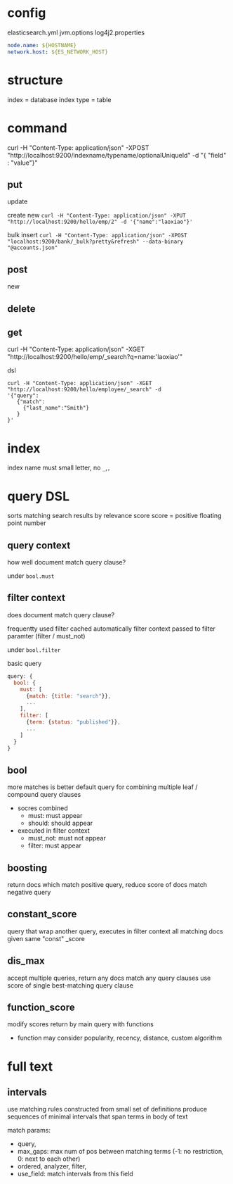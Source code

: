 # config
elasticsearch.yml
jvm.options
log4j2.properties

```yaml
node.name: ${HOSTNAME}
network.host: ${ES_NETWORK_HOST}
```

# structure
index = database
index type = table

# command
curl -H "Content-Type: application/json" -XPOST "http://localhost:9200/indexname/typename/optionalUniqueId" -d "{ \"field\" : \"value\"}"

## put
update

create new
`curl -H "Content-Type: application/json" -XPUT "http://localhost:9200/hello/emp/2" -d '{"name":"laoxiao"}'`

bulk insert
`curl -H "Content-Type: application/json" -XPOST "localhost:9200/bank/_bulk?pretty&refresh" --data-binary "@accounts.json"`

## post
new


## delete

## get
curl -H "Content-Type: application/json" -XGET "http://localhost:9200/hello/emp/_search?q=name:'laoxiao'"

dsl
```bsh
curl -H "Content-Type: application/json" -XGET "http://localhost:9200/hello/employee/_search" -d
'{"query":
   {"match":
     {"last_name":"Smith"}
   }
}'
```

# index
index name must small letter, no `_`,`,`

# query DSL
sorts matching search results by relevance score
score = positive floating point number

## query context
how well document match query clause?

under `bool.must` 

## filter context
does document match query clause?

frequentty used filter cached automatically 
filter context passed to filter paramter (filter / must_not)

under `bool.filter` 

basic query
```js
query: {
  bool: {
    must: [
      {match: {title: "search"}},
      ...
    ],
    filter: [
      {term: {status: "published"}},
      ...
    ]
  }
}
```

## bool
more matches is better
default query for combining multiple leaf / compound query clauses

- socres combined
  - must: must appear
  - should: should appear
- executed in filter context
  - must_not: must not appear
  - filter: must appear


## boosting
return docs which match positive query, reduce score of docs match negative query

## constant_score
query that wrap another query, executes in filter context
all matching docs given same "const" _score

## dis_max
accept multiple queries, return any docs match any query clauses
use score of single best-matching query clause

## function_score
modify scores return by main query with functions
  - function may consider popularity, recency, distance, custom algorithm


# full text
## intervals
use matching rules constructed from small set of definitions
produce sequences of minimal intervals that span terms in body of text

match params: 
- query, 
- max_gaps: max num of pos between matching terms (-1: no restriction, 0: next to each other)
- ordered, analyzer, filter, 
- use_field: match intervals from this field 








